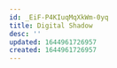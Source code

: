 ```yaml
---
id: _EiF-P4KIuqMqXkWm-0yq
title: Digital Shadow
desc: ''
updated: 1644961726957
created: 1644961726957
---
```


